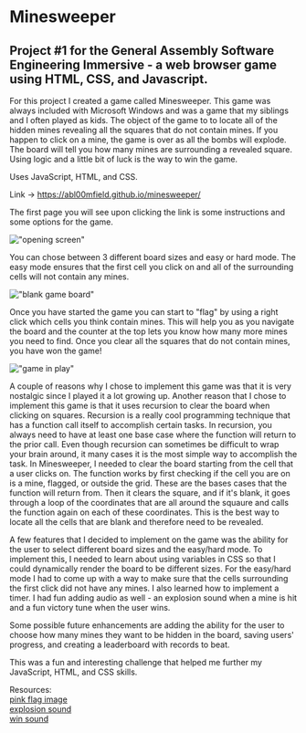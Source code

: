# Minesweeper

## Project #1 for the General Assembly Software Engineering Immersive - a web browser game using HTML, CSS, and Javascript.

For this project I created a game called Minesweeper. This game was always included with Microsoft Windows and was a game that my siblings and I often played as kids. The object of the game to to locate all of the hidden mines revealing all the squares that do not contain mines. If you happen to click on a mine, the game is over as all the bombs will explode. The board will tell you how many mines are surrounding a revealed square. Using logic and a little bit of luck is the way to win the game.

Uses JavaScript, HTML, and CSS.

Link -> https://abl00mfield.github.io/minesweeper/

The first page you will see upon clicking the link is some instructions and some options for the game.

!["opening screen"](assets/images/Screenshot%202025-02-27%20at%205.05.55 PM.png)

You can chose between 3 different board sizes and easy or hard mode. The easy mode ensures that the first cell you click on and all of the surrounding cells will not contain any mines.

!["blank game board"](assets/images/Screenshot%202025-02-27%20at%205.08.24 PM.png)

Once you have started the game you can start to "flag" by using a right click which cells you think contain mines. This will help you as you navigate the board and the counter at the top lets you know how many more mines you need to find. Once you clear all the squares that do not contain mines, you have won the game!

!["game in play"](assets/images/Screenshot%202025-02-27%20at%205.09.35 PM.png)

A couple of reasons why I chose to implement this game was that it is very nostalgic since I played it a lot growing up. Another reason that I chose to implement this game is that it uses recursion to clear the board when clicking on squares. Recursion is a really cool programming technique that has a function call itself to accomplish certain tasks. In recursion, you always need to have at least one base case where the function will return to the prior call. Even though recursion can sometimes be difficult to wrap your brain around, it many cases it is the most simple way to accomplish the task. In Minesweeper, I needed to clear the board starting from the cell that a user clicks on. The function works by first checking if the cell you are on is a mine, flagged, or outside the grid. These are the bases cases that the function will return from. Then it clears the square, and if it's blank, it goes through a loop of the coordinates that are all around the squaure and calls the function again on each of these coordinates. This is the best way to locate all the cells that are blank and therefore need to be revealed.

A few features that I decided to implement on the game was the ability for the user to select different board sizes and the easy/hard mode. To implement this, I needed to learn about using variables in CSS so that I could dynamically render the board to be different sizes. For the easy/hard mode I had to come up with a way to make sure that the cells surrounding the first click did not have any mines. I also learned how to implement a timer. I had fun adding audio as well - an explosion sound when a mine is hit and a fun victory tune when the user wins.

Some possible future enhancements are adding the ability for the user to choose how many mines they want to be hidden in the board, saving users' progress, and creating a leaderboard with records to beat.

This was a fun and interesting challenge that helped me further my JavaScript, HTML, and CSS skills.

Resources:<br>
[pink flag image](https://www.shareicon.net/flag-pink-mapmarker-66821) <br>
[explosion sound](https://pixabay.com/sound-effects/medium-explosion-40472/) <br>
[win sound](https://pixabay.com/sound-effects/marimba-win-e-3-209687/)
